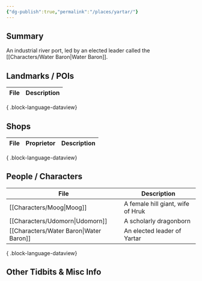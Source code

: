 ```yaml
---
{"dg-publish":true,"permalink":"/places/yartar/"}
---
```


## Summary
An industrial river port, led by an elected leader called the [[Characters/Water Baron\|Water Baron]].
## Landmarks / POIs

| File | Description |
| ---- | ----------- |

{ .block-language-dataview}

## Shops
| File | Proprietor | Description |
| ---- | ---------- | ----------- |

{ .block-language-dataview}

## People / Characters
| File                                       | Description                       |
| ------------------------------------------ | --------------------------------- |
| [[Characters/Moog\|Moog]]               | A female hill giant, wife of Hruk |
| [[Characters/Udomorn\|Udomorn]]         | A scholarly dragonborn            |
| [[Characters/Water Baron\|Water Baron]] | An elected leader of Yartar       |

{ .block-language-dataview}

## Other Tidbits & Misc Info
